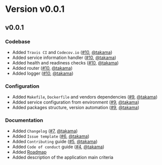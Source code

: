 # Version v0.0.1

## v0.0.1

### Codebase

- Added `Travis CI` and `Codecov.io` ([#10](https://github.com/takama/back-friend/pull/10), [@takama](https://github.com/takama))
- Added service information handler ([#10](https://github.com/takama/back-friend/pull/10), [@takama](https://github.com/takama))
- Added health and readiness checks ([#10](https://github.com/takama/back-friend/pull/10), [@takama](https://github.com/takama))
- Added router ([#10](https://github.com/takama/back-friend/pull/10), [@takama](https://github.com/takama))
- Added logger ([#10](https://github.com/takama/back-friend/pull/10), [@takama](https://github.com/takama))

### Configuration

- Added `Makefile`, `Dockerfile` and vendors dependencies ([#9](https://github.com/takama/back-friend/pull/9), [@takama](https://github.com/takama))
- Added service configuration from environment ([#9](https://github.com/takama/back-friend/pull/9), [@takama](https://github.com/takama))
- Added packages structure, version automation ([#9](https://github.com/takama/back-friend/pull/9), [@takama](https://github.com/takama))

### Documentation

- Added `Changelog` ([#7](https://github.com/takama/back-friend/pull/7), [@takama](https://github.com/takama))
- Added `Issue template` ([#6](https://github.com/takama/back-friend/pull/6), [@takama](https://github.com/takama))
- Added `Contributing` guide ([#5](https://github.com/takama/back-friend/pull/5), [@takama](https://github.com/takama))
- Added `Code of conduct` guide ([#4](https://github.com/takama/back-friend/pull/4), [@takama](https://github.com/takama))
- Added [Roadmap](https://github.com/takama/back-friend/wiki/Roadmap)
- Added description of the application main criteria
